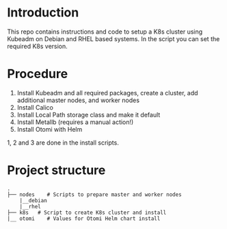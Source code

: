 # Introduction
This repo contains instructions and code to setup a K8s cluster using Kubeadm on Debian and RHEL based systems. In the script you can set the required K8s version.

# Procedure

1. Install Kubeadm and all required packages, create a cluster, add additional master nodes, and worker nodes
2. Install Calico
3. Install Local Path storage class and make it default
4. Install Metallb (requires a manual action!)
5. Install Otomi with Helm

1, 2 and 3 are done in the install scripts.

# Project structure
```
.
├── nodes    # Scripts to prepare master and worker nodes
    |__debian
    |__rhel
├── k8s   # Script to create K8s cluster and install 
|__ otomi    # Values for Otomi Helm chart install

